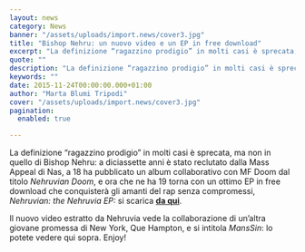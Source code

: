 ```yaml
---
layout: news
category: News
banner: "/assets/uploads/import.news/cover3.jpg"
title: "Bishop Nehru: un nuovo video e un EP in free download"
excerpt: "La definizione “ragazzino prodigio” in molti casi è sprecata, ma non in quello di Bishop Nehru: a diciassette anni è stato reclutato dalla Mass Appeal di Nas, a 18 ha pubblicato un album collaborativo con MF Doom dal titolo Nehruvian Doom, e ora che ne ha 19 torna con un ottimo EP in free download [&hellip"
quote: ""
description: "La definizione “ragazzino prodigio” in molti casi è sprecata, ma non in quello di Bishop Nehru: a diciassette anni è stato reclutato dalla Mass Appeal di Nas, a 18 ha pubblicato un album collaborativo con MF Doom dal titolo Nehruvian Doom, e ora che ne ha 19 torna con un ottimo EP in free download [&hellip"
keywords: ""
date: 2015-11-24T00:00:00.000+01:00
author: "Marta Blumi Tripodi"
cover: "/assets/uploads/import.news/cover3.jpg"
pagination:
  enabled: true

---
```


La definizione “ragazzino prodigio” in molti casi è sprecata, ma non in quello di Bishop Nehru: a diciassette anni è stato reclutato dalla Mass Appeal di Nas, a 18 ha pubblicato un album collaborativo con MF Doom dal titolo _Nehruvian Doom_, e ora che ne ha 19 torna con un ottimo EP in free download che conquisterà gli amanti del rap senza compromessi, _Nehruvian: the Nehruvia EP:_ si scarica **[da qui](http://nehruvia.com/2015/05/11/nehruvia-the-nehruvian-ep/)**.

Il nuovo video estratto da Nehruvia vede la collaborazione di un’altra giovane promessa di New York, Que Hampton, e si intitola _MansSin_: lo potete vedere qui sopra. Enjoy!